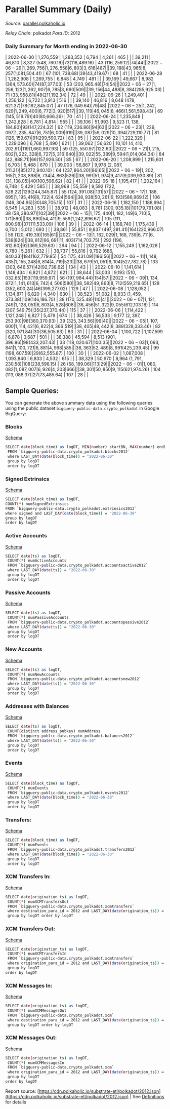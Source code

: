 # Parallel Summary (Daily)

_Source_: [parallel.polkaholic.io](https://parallel.polkaholic.io)

*Relay Chain*: polkadot
*Para ID*: 2012



### Daily Summary for Month ending in 2022-06-30


| 2022-06-30 | 1,276,559 | 1,283,352 | 6,794 | 4,261 | 465 |  |  | 39,211 | 46,810 | 8,327 ($548,760.19) | 73 ($118,489.16) | 43 ($116,259.12) | 74 | 44 |  |
| 2022-06-29 | 1,269,756 | 1,276,558 | 6,803 | 3,616 | 487 |  |  | 39,188 | 43,965 | 8,257 ($1,081,504.41) | 67 ($101,738.68) | 39 ($43,419.67) | 68 | 41 |  |
| 2022-06-28 | 1,262,908 | 1,269,755 | 6,848 | 4,749 | 481 |  |  | 39,169 | 49,667 | 8,982 ($364,573.60) | 74 ($87,377.03) | 53 ($203,965.48) | 74 | 54 |  |
| 2022-06-27 | 1,256,123 | 1,262,907 | 6,785 | 3,660 | 509 |  |  | 39,156 | 44,488 | 8,384 ($285,925.03) | 71 ($33,958.81) | 48 ($211,192.34) | 72 | 49 |  |
| 2022-06-26 | 1,249,401 | 1,256,122 | 6,722 | 3,913 | 516 |  |  | 39,140 | 46,816 | 8,648 ($478,621.37) | 78 ($182,845.07) | 47 ($176,049.64) | 79 | 48 |  |
| 2022-06-25 | 1,242,629 | 1,249,400 | 6,772 | 3,920 | 517 |  |  | 39,119 | 46,045 | 8,466 ($1,561,598.43) | 69 ($145,519.79) | 40 ($80,666.26) | 70 | 41 |  |
| 2022-06-24 | 1,235,848 | 1,242,628 | 6,781 | 4,814 | 555 |  |  | 39,106 | 51,993 | 9,523 ($1,138,184.80) | 93 ($147,224.32) | 62 ($119,236.86) | 94 | 63 |  |
| 2022-06-23 | 1,229,097 | 1,235,847 | 6,751 | 6,009 | 619 |  |  | 39,087 | 59,029 | 10,394 ($729,110.77) | 81 ($126,159.67) | 91 ($299,590.72) | 83 | 95 |  |
| 2022-06-22 | 1,222,329 | 1,229,096 | 6,768 | 5,490 | 621 |  |  | 39,062 | 56,620 | 10,101 ($4,410,202.91) | 119 ($1,660,997.93) | 59 ($125,550.97) | 122 | 60 |  |
| 2022-06-21 | 1,215,602 | 1,222,328 | 6,727 | 5,316 | 640 |  |  | 39,022 | 55,389 | 9,594 ($1,014,064.34) | 84 ($42,888.71) | 66 ($157,926.50) | 85 | 67 |  |
| 2022-06-20 | 1,208,899 | 1,215,601 | 6,703 | 5,468 | 670 |  |  | 39,003 | 56,867 | 9,978 ($2,087,211.31) | 85 ($272,940.10) | 64 ($237,864.20) | 86 | 65 |  |
| 2022-06-19 | 1,202,165 | 1,208,898 | 6,734 | 4,863 | 526 |  |  | 38,991 | 51,974 | 9,417 ($9,039,930.89) | 81 ($31,138.05) | 40 ($100,596.62) | 82 | 41 |  |
| 2022-06-18 | 1,195,417 | 1,202,164 | 6,748 | 5,429 | 585 |  |  | 38,968 | 55,559 | 9,592 ($722,528.22) | 129 ($244,345.87) | 55 ($124,391.08) | 131 | 57 |  |
| 2022-06-17 | 1,188,695 | 1,195,416 | 6,722 | 4,624 | 564 |  |  | 38,938 | 50,261 | 9,193 ($586,969.12) | 106 ($146,304.95) | 30 ($48,705.15) | 107 | 31 |  |
| 2022-06-16 | 1,182,150 | 1,188,694 | 6,545 | 4,283 | 535 |  |  | 38,912 | 48,083 | 8,761 ($300,935.18) | 101 ($79,791.08) | 38 ($58,380.97) | 102 | 39 |  |
| 2022-06-15 | 1,175,440 | 1,182,149 | 6,710 | 5,171 | 560 |  |  | 38,890 | 54,411 | 9,559 ($1,242,896.67) | 105 ($111,800.98) | 37 ($111,533.09) | 106 | 39 |  |
| 2022-06-14 | 1,168,740 | 1,175,439 | 6,700 | 5,012 | 693 |  |  | 38,861 | 55,851 | 9,837 ($497,281.41) | 164 ($220,966.07) | 59 ($120,419.39) | 165 | 61 |  |
| 2022-06-13 | 1,162,029 | 1,168,739 | 6,711 | 6,539 | 824 |  |  | 38,812 | 66,691 | 11,403 ($714,703.75) | 292 ($196,812.60) | 92 ($369,529.63) | 294 | 94 |  |
| 2022-06-12 | 1,155,249 | 1,162,028 | 6,780 | 5,261 | 632 |  |  | 38,737 | 55,816 | 9,792 ($686,840.33) | 184 ($162,779.85) | 54 ($175,431.09) | 186 | 56 |  |
| 2022-06-11 | 1,148,435 | 1,155,248 | 6,814 | 4,719 | 523 |  |  | 38,679 | 51,051 | 9,104 ($527,782.78) | 133 ($303,646.57) | 42 ($92,738.62) | 134 | 43 |  |
| 2022-06-10 | 1,141,614 | 1,148,434 | 6,821 | 4,872 | 621 |  |  | 38,644 | 53,033 | 9,193 ($510,032.65) | 153 ($119,959.97) | 56 ($197,984.44) | 154 | 57 |  |
| 2022-06-09 | 1,134,872 | 1,141,613 | 6,742 | 4,506 | 580 |  |  | 38,582 | 49,863 | 8,712 ($559,219.65) | 128 ($352,600.24) | 46 ($399,277.02) | 129 | 47 |  |
| 2022-06-08 | 1,128,052 | 1,134,871 | 6,820 | 4,340 | 630 |  |  | 38,523 | 51,082 | 8,933 ($1,459,373.38) | 109 ($146,186.70) | 38 ($170,525.48) | 110 | 41 |  |
| 2022-06-07 | 1,121,249 | 1,128,051 | 6,803 | 4,528 | 608 |  |  | 38,456 | 51,322 | 9,055 ($612,103.18) | 114 ($207,549.75) | 35 ($237,370.44) | 115 | 37 |  |
| 2022-06-06 | 1,114,422 | 1,121,248 | 6,827 | 5,479 | 674 |  |  | 38,426 | 56,533 | 9,177 ($2,397,253.90) | 98 ($380,370.93) | 39 ($325,343.56) | 99 | 40 |  |
| 2022-06-05 | 1,107,600 | 1,114,421 | 6,822 | 4,366 | 519 |  |  | 38,405 | 48,442 | 8,389 ($328,333.46) | 82 ($320,971.84) | 30 ($36,505.63) | 83 | 31 |  |
| 2022-06-04 | 1,100,722 | 1,107,599 | 6,878 | 3,687 | 501 |  |  | 38,388 | 45,594 | 8,513 ($901,396.86) | 98 ($433,207.43) | 33 ($118,020.67) | 100 | 35 |  |
| 2022-06-03 | 1,093,841 | 1,100,721 | 6,881 | 4,968 | 585 |  |  | 38,363 | 52,489 | 8,991 ($425,239.45) | 99 ($198,607.59) | 29 ($62,555.87) | 100 | 30 |  |
| 2022-06-02 | 1,087,008 | 1,093,840 | 6,833 | 4,532 | 615 |  |  | 38,329 | 50,970 | 8,964 ($1,791,230.58) | 108 ($238,598.15) | 26 ($58,189.06) | 113 | 29 |  |
| 2022-06-01 | 1,080,082 | 1,087,007 | 6,926 | 4,203 | 666 |  |  | 38,301 | 50,850 | 9,115 ($621,974.26) | 104 ($113,088.37) | 27 ($73,485.64) | 107 | 28 |  |

## Sample Queries:
You can generate the above summary data using the following queries using the public dataset `bigquery-public-data.crypto_polkadot` in Google BigQuery:


### Blocks 

[Schema](https://github.com/colorfulnotion/substrate-etl/blob/main/schema/blocks.json)

```bash
SELECT date(block_time) as logDT, MIN(number) startBN, MAX(number) endBN, COUNT(*) numBlocks 
 FROM `bigquery-public-data.crypto_polkadot.blocks2012`  
 where LAST_DAY(date(block_time)) = "2022-06-30" 
 group by logDT 
 order by logDT
```

### Signed Extrinsics 

[Schema](https://github.com/colorfulnotion/substrate-etl/blob/main/schema/extrinsics.json)

```bash
SELECT date(block_time) as logDT, 
COUNT(*) numSignedExtrinsics 
FROM `bigquery-public-data.crypto_polkadot.extrinsics2012`  
where signed and LAST_DAY(date(block_time)) = "2022-06-30" 
group by logDT 
order by logDT
```

### Active Accounts 

[Schema](https://github.com/colorfulnotion/substrate-etl/blob/main/schema/accountsactive.json)

```bash
SELECT date(ts) as logDT, 
 COUNT(*) numActiveAccounts 
 FROM `bigquery-public-data.crypto_polkadot.accountsactive2012` 
 where LAST_DAY(date(ts)) = "2022-06-30" 
 group by logDT 
 order by logDT
```

### Passive Accounts 

[Schema](https://github.com/colorfulnotion/substrate-etl/blob/main/schema/accountspassive.json)

```bash
SELECT date(ts) as logDT, 
 COUNT(*) numPassiveAccounts 
 FROM `bigquery-public-data.crypto_polkadot.accountspassive2012` 
 where LAST_DAY(date(ts)) = "2022-06-30" 
 group by logDT 
 order by logDT
```

### New Accounts 

[Schema](https://github.com/colorfulnotion/substrate-etl/blob/main/schema/accountsnew.json)

```bash
SELECT date(ts) as logDT, 
 COUNT(*) numNewAccounts 
 FROM `bigquery-public-data.crypto_polkadot.accountsnew2012` 
 where LAST_DAY(date(ts)) = "2022-06-30" 
 group by logDT
 order by logDT
```

### Addresses with Balances 

[Schema](https://github.com/colorfulnotion/substrate-etl/blob/main/schema/balances.json)

```bash
SELECT date(ts) as logDT,
 COUNT(distinct address_pubkey) numAddress 
 FROM `bigquery-public-data.crypto_polkadot.balances2012` 
 where LAST_DAY(date(ts)) = "2022-06-30" 
 group by logDT 
 order by logDT
```

### Events 

[Schema](https://github.com/colorfulnotion/substrate-etl/blob/main/schema/events.json)

```bash
SELECT date(block_time) as logDT, 
 COUNT(*) numEvents 
 FROM `bigquery-public-data.crypto_polkadot.events2012` 
 where LAST_DAY(date(block_time)) = "2022-06-30" 
 group by logDT 
 order by logDT
```

### Transfers:

[Schema](https://github.com/colorfulnotion/substrate-etl/blob/main/schema/transfers.json)

```bash
SELECT date(block_time) as logDT, 
 COUNT(*) numEvents 
 FROM `bigquery-public-data.crypto_polkadot.transfers2012` 
 where LAST_DAY(date(block_time)) = "2022-06-30" 
 group by logDT 
 order by logDT
```

### XCM Transfers In: 

[Schema](https://github.com/colorfulnotion/substrate-etl/blob/main/schema/xcmtransfers.json)

```bash
SELECT date(origination_ts) as logDT, 
 COUNT(*) numXCMTransfersOut 
 FROM `bigquery-public-data.crypto_polkadot.xcmtransfers` 
 where destination_para_id = 2012 and LAST_DAY(date(origination_ts)) = "2022-06-30" 
 group by logDT order by logDT
```

### XCM Transfers Out: 

[Schema](https://github.com/colorfulnotion/substrate-etl/blob/main/schema/xcmtransfers.json)

```bash
SELECT date(origination_ts) as logDT, 
 COUNT(*) numXCMTransfersIn 
 FROM `bigquery-public-data.crypto_polkadot.xcmtransfers` 
 where origination_para_id = 2012 and LAST_DAY(date(origination_ts)) = "2022-06-30" 
 group by logDT 
order by logDT
```

### XCM Messages In: 

[Schema](https://github.com/colorfulnotion/substrate-etl/blob/main/schema/xcm.json)

```bash
SELECT date(origination_ts) as logDT, 
 COUNT(*) numXCMMessagesOut 
 FROM `bigquery-public-data.crypto_polkadot.xcm` 
 where destination_para_id = 2012 and LAST_DAY(date(origination_ts)) = "2022-06-30" 
 group by logDT order by logDT
```

### XCM Messages Out: 

[Schema](https://github.com/colorfulnotion/substrate-etl/blob/main/schema/xcm.json)

```bash
SELECT date(origination_ts) as logDT, 
 COUNT(*) numXCMMessagesIn 
 FROM `bigquery-public-data.crypto_polkadot.xcm` 
 where origination_para_id = 2012 and LAST_DAY(date(origination_ts)) = "2022-06-30" 
 group by logDT 
order by logDT
```


Report source: [https://cdn.polkaholic.io/substrate-etl/polkadot/2012.json](https://cdn.polkaholic.io/substrate-etl/polkadot/2012.json) | See [Definitions](/DEFINITIONS.md) for details
